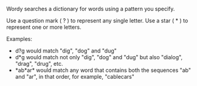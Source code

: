 Wordy searches a dictionary for words using a pattern you specify.

Use a question mark ( ? ) to represent any single letter. Use a star ( * ) to represent one or more letters.

Examples:
- d?g would match "dig", "dog" and "dug"
- d\*g would match not only "dig", "dog" and "dug" but also "dialog", "drag", "drug", etc.
- \*ab\*ar\* would match any word that contains both the sequences "ab" and "ar", in that order, for example, "cablecars"
